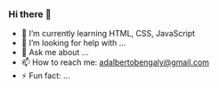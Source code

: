 ### Hi there 👋

- 🌱 I’m currently learning HTML, CSS, JavaScript
- 🤔 I’m looking for help with ...
- 💬 Ask me about ...
- 📫 How to reach me: adalbertobengaly@gmail.com
- ⚡ Fun fact: ...
